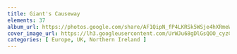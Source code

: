 ```yaml
---
title: Giant's Causeway
elements: 37
album_url: https://photos.google.com/share/AF1QipN_fP4LKRSk5WSje4hXRmeWSI7GotttoNkHCp44gyhJTYlGEnHaFEi7PgHUV3X3aQ?key=TXcxSkN2SUdIOFB3dVNQV1NqakhIdXRBSlh5ZlVB
cover_image_url: https://lh3.googleusercontent.com/UrWJu68gDlGsQOO_cyzCieNDG-TE_Jxk-QnhA1ZRXcAc9M03o2fbXJu55QhXL2TGJxa3blrjiWgolWnjXXOnUax1X-Pm2w_rYtZNX25lMX_b1z_f0nje0eIs67nZxVQ4WVC4RsML53xr2moJm7KI-YK-GORRBjm1KU6E5gS3S0y6MFLK0cv1oM_7wzdRgokEqZWh8t67Hx9C_sw23j6K7fBCbs3ScNV_8AfC1l3yeBiUcKV9yg2TZa281pFnu2IJJ35vxICqZw7B6_eTSaDzHrkT5op2Gd25QB3GQEhPDeC1qb4we2AlFi6jqko0sI2_oRrjjSvjt9YpkDXBMW1eRJL_79rroLoX7rhExJMDIXMocUB0ZjnT3jRMuDBMkHITPp5ZVkNzBr0O4wkVLtZJXCzSCkF8uUV-o5kk3gSmTb5mlPo42CqOWbVFMNL7I9Z7sRWE1D8d1-x7Iny3vteClCRWROjOBaKffsg7VoS6SC_eelQqc1zHe7YxVUe5giXy3uJQF2E9TdDLChRm4l3Zy3SwUVJUtCf9eLVsu1UFMM1vVSccT8cPlcdMK12gLRn7emalOvaO211_CYsK1XmHkFhWO_LW36akvKuxWQEnAJ3VUviRCGEl-tddOYW59gjzF5kUVnd9VmomRdPDtw8kPY1Bnw=s195-p-k-no
categories: [ Europe, UK, Northern Ireland ]
---
```

